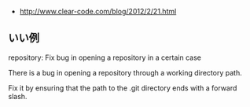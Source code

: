 - http://www.clear-code.com/blog/2012/2/21.html

## いい例
repository: Fix bug in opening a repository in a certain case

There is a bug in opening a repository through a working
directory path.

Fix it by ensuring that the path to the .git directory ends
with a forward slash.
